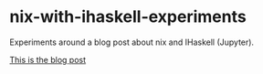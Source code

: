 # nix-with-ihaskell-experiments

Experiments around a blog post about nix and IHaskell (Jupyter).

[This is the blog post](https://vaibhavsagar.com/blog/2019/08/11/ihaskell-nix-docker/)
